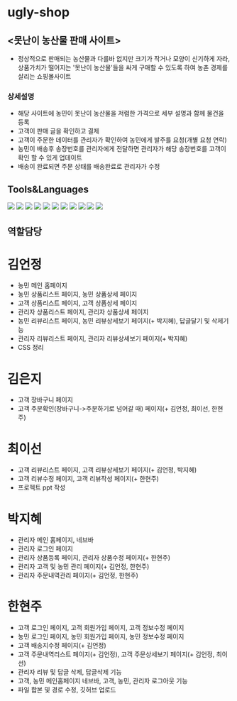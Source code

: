 # ugly-shop
## <못난이 농산물 판매 사이트>
- 정상적으로 판매되는 농산물과 다를바 없지만 크기가 작거나 모양이 신기하게 자라, 상품가치가 떨어지는 '못난이 농산물'들을 싸게 구매할 수 있도록 하여 농촌 경제를 살리는 쇼핑몰사이트
### 상세설명
- 해당 사이트에 농민이 못난이 농산물을 저렴한 가격으로 세부 설명과 함께 물건을 등록
- 고객이 판매 글을 확인하고 결제
- 고객이 주문한 데이터를 관리자가 확인하여 농민에게 발주를 요청(개별 요청 연락)
- 농민이 배송후 송장번호를 관리자에게 전달하면 관리자가 해당 송장번호를 고객이 확인 할 수 있게 업데이트
- 배송이 완료되면 주문 상태를 배송완료로 관리자가 수정
## Tools&Languages
<img src="https://img.shields.io/badge/Java-007396?style=flat-square&logo=Java&logoColor=white"/></a>
<img src="https://img.shields.io/badge/JavaScript-F7DF1E?style=flat-square&logo=JavaScript&logoColor=white"/></a>
<img src="https://img.shields.io/badge/MySQL-4479A1?style=flat-square&logo=MySQL&logoColor=white"/></a>
<img src="https://img.shields.io/badge/jquery-%230769AD.svg?style=for-the-badge&logo=jquery&logoColor=white"/></a>
<img src="https://img.shields.io/badge/Eclipse-FE7A16.svg?style=for-the-badge&logo=Eclipse&logoColor=white"/></a>
<img src="https://img.shields.io/badge/html5-%23E34F26.svg?style=for-the-badge&logo=html5&logoColor=white"/></a>
<img src="https://img.shields.io/badge/css-%231572B6.svg?style=for-the-badge&logo=css3&logoColor=white"/></a>
<img src="https://img.shields.io/badge/bootstrap-%23563D7C.svg?style=for-the-badge&logo=bootstrap&logoColor=white"/></a>
<img src="https://img.shields.io/badge/kakaotalk-ffcd00.svg?style=for-the-badge&logo=kakaotalk&logoColor=000000"/></a>
<img src="https://img.shields.io/badge/github-%23121011.svg?style=for-the-badge&logo=github&logoColor=white"/></a>
<img src="https://img.shields.io/badge/Tomcat-caa01a?style=flat-square&logo=APACHE-TOMCAT&logoColor=white"/></a>

## 역할담당
# 김언정
- 농민 메인 홈페이지
- 농민 상품리스트 페이지, 농민 상품상세 페이지
- 고객 상품리스트 페이지, 고객 상품상세 페이지
- 관리자 상품리스트 페이지, 관리자 상품상세 페이지
- 농민 리뷰리스트 페이지, 농민 리뷰상세보기 페이지(+ 박지혜), 답글달기 및 삭제기능
- 관리자 리뷰리스트 페이지, 관리자 리뷰상세보기 페이지(+ 박지혜)
- CSS 정리
# 김은지
- 고객 장바구니 페이지
- 고객 주문확인(장바구니->주문하기로 넘어갈 때) 페이지(+ 김언정, 최이선, 한현주)
# 최이선
- 고객 리뷰리스트 페이지, 고객 리뷰상세보기 페이지(+ 김언정, 박지혜)
- 고객 리뷰수정 페이지, 고객 리뷰작성 페이지(+ 한현주)
- 프로젝트 ppt 작성
# 박지혜
- 관리자 메인 홈페이지, 네브바
- 관리자 로그인 페이지
- 관리자 상품등록 페이지, 관리자 상품수정 페이지(+ 한현주)
- 관리자 고객 및 농민 관리 페이지(+ 김언정, 한현주)
- 관리자 주문내역관리 페이지(+ 김언정, 한현주)
# 한현주
- 고객 로그인 페이지, 고객 회원가입 페이지, 고객 정보수정 페이지
- 농민 로그인 페이지, 농민 회원가입 페이지, 농민 정보수정 페이지
- 고객 배송지수정 페이지(+ 김언정)
- 고객 주문내역리스트 페이지(+ 김언정), 고객 주문상세보기 페이지(+ 김언정, 최이선)
- 관리자 리뷰 및 답글 삭제, 답글삭제 기능
- 고객, 농민 메인홈페이지 네브바, 고객, 농민, 관리자 로그아웃 기능
- 파일 합본 및 경로 수정, 깃허브 업로드







